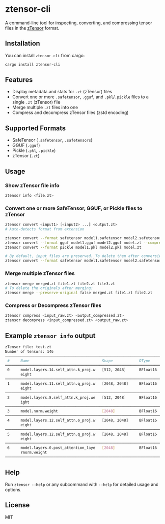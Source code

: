 # ztensor-cli

A command-line tool for inspecting, converting, and compressing tensor files in the [zTensor](../README.md) format.

## Installation

You can install `ztensor-cli` from cargo:

```sh
cargo install ztensor-cli
```

## Features
- Display metadata and stats for `.zt` (zTensor) files
- Convert one or more `.safetensor`, `.gguf`, and `.pkl`/`.pickle` files to a single `.zt` (zTensor) file
- Merge multiple `.zt` files into one
- Compress and decompress zTensor files (zstd encoding)

## Supported Formats
- SafeTensor (`.safetensor`, `.safetensors`)
- GGUF (`.gguf`)
- Pickle (`.pkl`, `.pickle`)
- zTensor (`.zt`)

## Usage

### Show zTensor file info

```sh
ztensor info <file.zt>
```

### Convert one or more SafeTensor, GGUF, or Pickle files to zTensor

```sh
ztensor convert <input1> [<input2> ...] <output.zt>
# Auto-detects format from extension

ztensor convert --format safetensor model1.safetensor model2.safetensor model.zt
ztensor convert --format gguf model1.gguf model2.gguf model.zt --compress
ztensor convert --format pickle model1.pkl model2.pkl model.zt

# By default, input files are preserved. To delete them after conversion:
ztensor convert --format safetensor model1.safetensor model2.safetensor model.zt --preserve-original false
```

### Merge multiple zTensor files

```sh
ztensor merge merged.zt file1.zt file2.zt file3.zt
# To delete the originals after merging:
ztensor merge --preserve-original false merged.zt file1.zt file2.zt
```

### Compress or Decompress zTensor files

```sh
ztensor compress <input_raw.zt> <output_compressed.zt>
ztensor decompress <input_compressed.zt> <output_raw.zt>
```

## Example `ztensor info` output

```sh  
zTensor file: test.zt
Number of tensors: 146
──────────────────────────────────────────────────────────────────────────────────────────────────────────────────────────────────
 #     Name                                 Shape            DType      Encoding   Layout   Offset       Size        On-disk Size
══════════════════════════════════════════════════════════════════════════════════════════════════════════════════════════════════
 0     model.layers.14.self_attn.k_proj.w   [512, 2048]      BFloat16   Zstd       Dense    64           2.10 MB     1.64 MB
       eight
──────────────────────────────────────────────────────────────────────────────────────────────────────────────────────────────────
 1     model.layers.11.self_attn.q_proj.w   [2048, 2048]     BFloat16   Zstd       Dense    1644800      8.39 MB     6.58 MB
       eight
──────────────────────────────────────────────────────────────────────────────────────────────────────────────────────────────────
 2     model.layers.8.self_attn.k_proj.we   [512, 2048]      BFloat16   Zstd       Dense    8220224      2.10 MB     1.64 MB
       ight
──────────────────────────────────────────────────────────────────────────────────────────────────────────────────────────────────
 3     model.norm.weight                    [2048]           BFloat16   Zstd       Dense    9863488      4.10 kB     2.19 kB
──────────────────────────────────────────────────────────────────────────────────────────────────────────────────────────────────
 4     model.layers.12.self_attn.o_proj.w   [2048, 2048]     BFloat16   Zstd       Dense    9865728      8.39 MB     6.56 MB
       eight
──────────────────────────────────────────────────────────────────────────────────────────────────────────────────────────────────
 5     model.layers.12.self_attn.q_proj.w   [2048, 2048]     BFloat16   Zstd       Dense    16422272     8.39 MB     6.58 MB
       eight
──────────────────────────────────────────────────────────────────────────────────────────────────────────────────────────────────
 6     model.layers.0.post_attention_laye   [2048]           BFloat16   Zstd       Dense    23006720     4.10 kB     1.93 kB
       rnorm.weight
──────────────────────────────────────────────────────────────────────────────────────────────────────────────────────────────────
```

## Help

Run `ztensor --help` or any subcommand with `--help` for detailed usage and options.

## License
MIT
